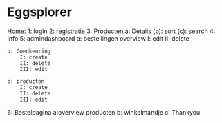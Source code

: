 # Eggsplorer

Home:
1: login
2: registratie
3: Producten
	a: Details
	(b): sort
	(c): search
4: Info
5: admindashboard
	a: bestellingen overview
		I: edit
		II: delete

	b: Goedkeuring
		I: create
		II: delete
		III: edit

	c: producten
		I: create
		II: delete
		III: edit

6: Bestelpagina
	a:overview producten
	b: winkelmandje
	c: Thankyou